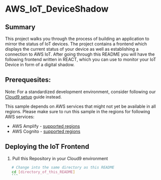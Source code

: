 # AWS_IoT_DeviceShadow

## Summary

This project walks you through the process of building an application to mirror the status of IoT devices. The project contains a frontend which displays the current status of your device as well as establishing a connection to AWS IoT. After going through this README you will have the following frontend written in REACT, which you can use to monitor your IoT Device in form of a digital shadow.


## Prerequesites:

Note: For a standardized development environment, consider following our [Cloud9 setup](https://docs.aws.amazon.com/cloud9/latest/user-guide/setting-up.html) guide instead.


This sample depends on AWS services that might not yet be available in all regions. Please make sure to run this sample in the regions for following AWS services:
  - AWS Amplify - [supported regions](https://docs.aws.amazon.com/general/latest/gr/amplify.html)
  - AWS Cognito - [supported regions](https://docs.aws.amazon.com/general/latest/gr/amplify.html)

## Deploying the IoT Frontend 

1. Pull this Repository in your Cloud9 environment 
  
  
  ```bash
     # Change into the same directory as this README
     cd [directory_of_this_README]
     ```
